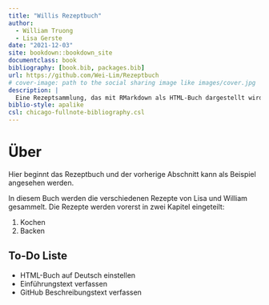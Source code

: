 ```yaml
--- 
title: "Willis Rezeptbuch"
author: 
  - William Truong
  - Lisa Gerste
date: "2021-12-03"
site: bookdown::bookdown_site
documentclass: book
bibliography: [book.bib, packages.bib]
url: https://github.com/Wei-Lim/Rezeptbuch
# cover-image: path to the social sharing image like images/cover.jpg
description: |
  Eine Rezeptsammlung, das mit RMarkdown als HTML-Buch dargestellt wird.
biblio-style: apalike
csl: chicago-fullnote-bibliography.csl
---
```


<!-- # About -->

<!-- This is a _sample_ book written in **Markdown**. You can use anything that Pandoc's Markdown supports; for example, a math equation $a^2 + b^2 = c^2$. -->

<!-- ## Usage  -->

<!-- Each **bookdown** chapter is an .Rmd file, and each .Rmd file can contain one (and only one) chapter. A chapter *must* start with a first-level heading: `# A good chapter`, and can contain one (and only one) first-level heading. -->

<!-- Use second-level and higher headings within chapters like: `## A short section` or `### An even shorter section`. -->

<!-- The `index.Rmd` file is required, and is also your first book chapter. It will be the homepage when you render the book. -->

<!-- ## Render book -->

<!-- You can render the HTML version of this example book without changing anything: -->

<!-- 1. Find the **Build** pane in the RStudio IDE, and -->

<!-- 1. Click on **Build Book**, then select your output format, or select "All formats" if you'd like to use multiple formats from the same book source files. -->

<!-- Or build the book from the R console: -->

<!-- ```{r, eval=FALSE} -->
<!-- bookdown::render_book() -->
<!-- ``` -->

<!-- To render this example to PDF as a `bookdown::pdf_book`, you'll need to install XeLaTeX. You are recommended to install TinyTeX (which includes XeLaTeX): <https://yihui.org/tinytex/>. -->

<!-- ## Preview book -->

<!-- As you work, you may start a local server to live preview this HTML book. This preview will update as you edit the book when you save individual .Rmd files. You can start the server in a work session by using the RStudio add-in "Preview book", or from the R console: -->

<!-- ```{r eval=FALSE} -->
<!-- bookdown::serve_book() -->
<!-- ``` -->


<!-- ```{r include=FALSE} -->
<!-- # automatically create a bib database for R packages -->
<!-- knitr::write_bib(c( -->
<!--   .packages(), 'bookdown', 'knitr', 'rmarkdown' -->
<!-- ), 'packages.bib') -->
<!-- ``` -->

# Über 

Hier beginnt das Rezeptbuch und der vorherige Abschnitt kann als Beispiel angesehen werden.

In diesem Buch werden die verschiedenen Rezepte von Lisa und William gesammelt. Die Rezepte werden vorerst in zwei Kapitel eingeteilt: 

1. Kochen
2. Backen


## To-Do Liste

- HTML-Buch auf Deutsch einstellen
- Einführungstext verfassen
- GitHub Beschreibungstext verfassen

